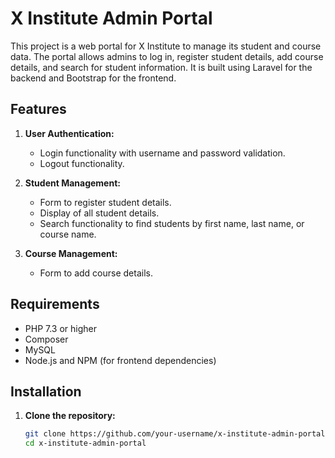 # X Institute Admin Portal

This project is a web portal for X Institute to manage its student and course data. The portal allows admins to log in, register student details, add course details, and search for student information. It is built using Laravel for the backend and Bootstrap for the frontend.

## Features

1. **User Authentication:**
   - Login functionality with username and password validation.
   - Logout functionality.

2. **Student Management:**
   - Form to register student details.
   - Display of all student details.
   - Search functionality to find students by first name, last name, or course name.

3. **Course Management:**
   - Form to add course details.

## Requirements

- PHP 7.3 or higher
- Composer
- MySQL
- Node.js and NPM (for frontend dependencies)

## Installation

1. **Clone the repository:**
   ```bash
   git clone https://github.com/your-username/x-institute-admin-portal.git
   cd x-institute-admin-portal

